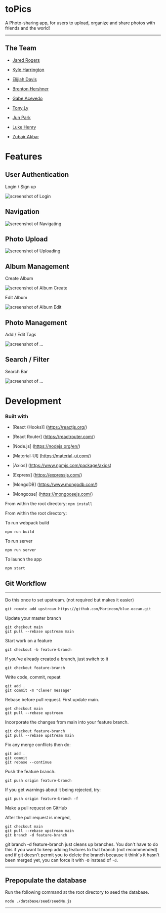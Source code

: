 
# toPics

A Photo-sharing app, for users to upload, organize and share photos with friends and the world!

---

## The Team

- [Jared Rogers](https://github.com/rogersjared)

- [Kyle Harrington](https://github.com/Relykon)

- [Elijiah Davis](https://github.com/GTOnizuka13)

- [Brenton Hershner](https://github.com/BrentonHershner)

- [Gabe Acevedo](https://github.com/gea2111)

- [Tony Ly](https://github.com/tonyjly)

- [Jun Park](https://github.com/junpark77)

- [Luke Henry](https://github.com/Luke82601)

- [Zubair Akbar](https://github.com/zubair-akbar)

# Features

## User Authentication

Login / Sign up

![screenshot of Login](https://github.com/Marineon/blue-ocean/tree/readme/screenshots/login_logout.gif?raw=true)

## Navigation

![screenshot of Navigating](https://github.com/Marineon/blue-ocean/tree/readme/screenshots/nav_bar_navigation_and_dark_mode.gif?raw=true)

## Photo Upload

![screenshot of Uploading](https://github.com/Marineon/blue-ocean/tree/readme/screenshots/upload_images.gif?raw=true)

## Album Management

Create Album

![screenshot of Album Create](https://github.com/Marineon/blue-ocean/tree/readme/screenshots/.gifcreate_new_album.gif?raw=true)

Edit Album

![screenshot of Album Edit](https://github.com/Marineon/blue-ocean/tree/readme/screenshots/edit_album.gif?raw=true)

## Photo Management

Add / Edit Tags

![screenshot of ...](https://github.com/Marineon/blue-ocean/tree/readme/screenshots/editing_photos.gif?raw=true)

## Search / Filter

Search Bar

![screenshot of ...](https://github.com/Marineon/blue-ocean/tree/readme/screenshots/friends.gif?raw=true)

# Development

### Built with

- [React (Hooks)] (https://reactjs.org/)

- [React Router] (https://reactrouter.com/)

- [Node.js] (https://nodejs.org/en/)

- [Material-UI] (https://material-ui.com/)

- [Axios] (https://www.npmjs.com/package/axios)

- [Express] (https://expressjs.com/)

- [MongoDB] (https://www.mongodb.com/)

- [Mongoose] (https://mongoosejs.com/)

From within the root directory:
`npm install`

From within the root directory:

To run webpack build

`npm run build`

To run server

`npm run server`

To launch the app

`npm start`

## Git Workflow

---

Do this once to set upstream. (not required but makes it easier)

    git remote add upstream https://github.com/Marineon/blue-ocean.git

Update your master branch

    git checkout main
    git pull --rebase upstream main

Start work on a feature

    git checkout -b feature-branch

If you've already created a branch, just switch to it

    git checkout feature-branch

Write code, commit, repeat

    git add .
    git commit -m "clever message"

Rebase before pull request. First update main.

    get checkout main
    git pull --rebase upstream

Incorporate the changes from main into your feature branch.

    git checkout feature-branch
    git pull --rebase upstream main

Fix any merge conflicts then do:

    git add .
    git commit
    git rebase --continue

Push the feature branch.

    git push origin feature-branch

If you get warnings about it being rejected, try:

    git push origin feature-branch -f

Make a pull request on GitHub

After the pull request is merged,

    git checkout main
    git pull --rebase upstream main
    git branch -d feature-branch

git branch -d feature-branch just cleans up branches. You don't have to do this if you want to keep adding features to that branch (not recommended) and if git doesn't permit you to delete the branch because it think's it hasn't been merged yet, you can force it with `-D` instead of `-d`.

---

## Prepopulate the database

Run the following command at the root directory to seed the database.

    node ./database/seed/seedMe.js

---

